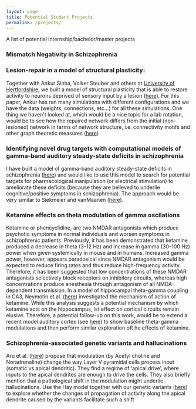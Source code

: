 ```yaml
---
layout: page
title: Potential Student Projects
permalink: /projects/
---
```


A list of potential internship/bachelor/master projects



### Mismatch Negativity in Schizophrenia

### Lesion-repair in a model of structural plasticity:

Together with Ankur Sinha, Volker Steuber and others at [University of Hertfordshire](http://biocomputation.herts.ac.uk/), we built a model of structural plasticity that is able to restore activity to neurons deprived of sensory input by a lesion ([here]()). For this paper, Ankur has ran many simulations with different configurations and we have the data (weights, connections, etc...) for all these simulations. One thing we haven't looked at, which would be a nice topic for a lab rotation, would be to see how the repaired network differs from the initial (non-lesioned) network in terms of network structure, i.e. connectivity motifs and other graph theoretic measures ([here]())

### Identifying novel drug targets with computational models of gamma-band auditory steady-state deficits in schizophrenia

I have built a model of gamma-band auditory steady-state deficits in schizophrenia ([here]()) and would like to use this model to search for potential targets for pharmacological manipulation (or electrical stimulation) to ameliorate these deficits (because they are believed to underlie cognitive/positive symptoms in schizophrenia). The approach would be very similar to Siekmeier and vanMaanen ([here]()).

### Ketamine effects on theta modulation of gamma oscilations

Ketamine or phencyclidine, are two NMDAR antagonists which produce psychotic symptoms in normal individuals and worsen symptoms in schizophrenic patients. Previously, it has been demonstrated that ketamine produced a decrease in theta (3–12 Hz) and increase in gamma (30–100 Hz) power when given systemically in mouse and in humans. Increased
gamma power, however, appears paradoxical since NMDAR antagonism would be expected to reduce firing rates and thus reduce high-frequency activity. Therefore, it has been suggested that low concentrations of these NMDAR antagonists selectively block receptors on inhibitory circuits, whereas high concentrations produce anesthesia through antagonism of all NMDA-dependent transmission. In a model of hippocampal theta-gamma coupling in CA3, Neymotin et al. ([here]()) investigated the mechanism of action of ketamine. While this analysis suggests a potential mechanism by which ketamine acts on the hippocampus, ist effect on cortical circuits remain elusive. Therefore, a potential follow-up on this work, would be to extend a recent model auditory cortex (see [here]()) to show baseline theta-gamma modulations and then perform similar  exploration oft he effects of ketamine.

### Schizophrenia-associated genetic variants and hallucinations

Aru et al. ([here]()) propose that modulation (by Acetyl  choline and Noradrenaline) change the way Layer V pyramidal cells process input (somatic vs apical dendritic). They find a regime of ‘apical drive’, where inputs to the apical dendrites are enough to drive the cells. They also briefly mention that a pathological shift in the modulation might underlie hallucinations. Use the Hay model together with our genetic variants ([here]()) to explore whether the changes of propagation of activity along the apical dendrite caused by the variants facilitate such a shift

